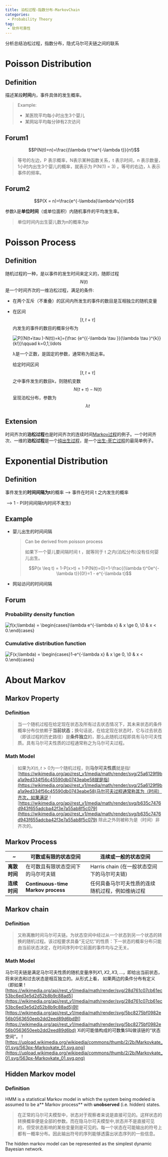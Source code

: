 ```yaml
---
title: 泊松过程-指数分布-MarkovChain
categories:
 - Probability Theory
tag:
 - 软件可靠性
---
```

分析总结泊松过程，指数分布，隐式马尔可夫链之间的联系

# Poisson Distribution

## Definition

描述某段**时间**内，事件具体的发生概率。

> Example: 
>
> - 某医院平均每小时出生3个婴儿
> - 某网站平均每分钟有2次访问

## Forum1

$$P(N(t)=n)=\frac{(\lambda t)^ne^{-\lambda t}}{n!}$$

> 等号的左边，P 表示概率，N表示某种函数关系，t 表示时间，n 表示数量，1小时内出生3个婴儿的概率，就表示为 P(N(1) = 3) 。等号的右边，λ 表示事件的频率。

## Forum2

$$P(X = n)=\frac{e^{-\lambda}\lambda^n}{n!}$$

参数λ是**单位时间**（或单位面积）内随机事件的平均发生率。

> 单位时间内出生婴儿数为n的概率为p



# Poisson Process

## Definition

随机过程的一种，是以事件的发生时间来定义的，随即过程$$N(t)$$是一个时间齐次的一维泊松过程，满足的条件:

* 在两个互斥（不重叠）的区间内所发生的事件的数目是互相独立的随机变量

* 在区间$$[t, t+\tau]$$内发生的事件的数目的概率分布为

  ![P[(N(t+\tau )-N(t))=k]={\frac  {e^{{-\lambda \tau }}(\lambda \tau )^{k}}{k!}}\qquad k=0,1,\ldots ](https://wikimedia.org/api/rest_v1/media/math/render/svg/2854eb9a06534aa6a1beb2b86d721eb86cbccd93)

  λ是一个正数，是固定的参数，通常称为抵达率。

  给定时间区间$$[t, t+\tau]$$之中事件发生的数目k，则随机变数$$N(t+\tau)-N(t)$$呈现泊松分布，参数为$$\lambda t$$

## Extension

时间齐次的**泊松过程**也是时间齐次的连续时间[Markov过程](https://zh.wikipedia.org/wiki/Markov%E9%81%8E%E7%A8%8B)的例子。一个时间齐次、一维的**泊松过程**是一个[纯出生过程](https://zh.wikipedia.org/w/index.php?title=%E7%B4%94%E5%87%BA%E7%94%9F%E9%81%8E%E7%A8%8B&action=edit&redlink=1)，是一个[出生-死亡过程](https://zh.wikipedia.org/wiki/%E5%87%BA%E7%94%9F-%E6%AD%BB%E4%BA%A1%E9%81%8E%E7%A8%8B)的最简单例子。

# Exponential Distribution

## Definition

事件发生的**时间间隔为t**的概率 —> 事件在时间 t 之内发生的概率 

​                                                         —> 1 - P(时间间隔t内时间不发生)

## Example

* 婴儿出生的时间间隔

  > Can be derived from poisson process
  >
  > 如果下一个婴儿要间隔时间 t ，就等同于 t 之内(泊松分布)没有任何婴儿出生。
  >
  > $$P(x \leq t) = 1-P(x>t) = 1-P(N(t)=0)=1-\frac{(\lambda t)^0e^{-\lambda t}}{0!}=1 - e^{-\lambda t}$$

* 网站访问的时间间隔

## Forum

### Probability density function

![ f(x;\lambda) = \begin{cases}\lambda e^{-\lambda x} & x \ge 0, \\0 & x < 0.\end{cases}](https://wikimedia.org/api/rest_v1/media/math/render/svg/a693ce9cd1fcd15b0732ff5c5b8040c359cc9332)

### Cumulative distribution function

![F(x;\lambda) = \begin{cases}1-e^{-\lambda x} & x \ge 0, \\0 & x < 0.\end{cases}](https://wikimedia.org/api/rest_v1/media/math/render/svg/0702eba425ed0588b4e39702e7eb5bf724e3a699)

# About Markov 
## Markov Property
### Definition
> 当一个随机过程在给定现在状态及所有过去状态情况下，其未来状态的条件概率分布仅依赖于**当前状态**；换句话说，在给定现在状态时，它与过去状态（即该过程的历史路径）是**条件独立**的，那么此随机过程即具有马尔可夫性质。具有马尔可夫性质的过程通常称之为马尔可夫过程。

### Math Model
> 如果为$X(t),t>0$为一个随机过程，则**马尔可夫性质**就是指![https://wikimedia.org/api/rest_v1/media/math/render/svg/25a6129f9ba1a9ed334f56c45590db0743eabe58就是指](https://wikimedia.org/api/rest_v1/media/math/render/svg/25a6129f9ba1a9ed334f56c45590db0743eabe58)马尔可夫过程通常称其为（时间）齐次，如果满足
![https://wikimedia.org/api/rest_v1/media/math/render/svg/b635c7476d943f655adcba42f3e7a55ab8f5c079](https://wikimedia.org/api/rest_v1/media/math/render/svg/b635c7476d943f655adcba42f3e7a55ab8f5c079) 除此之外则被称为是（时间）非齐次的。
## Markov Process
 ~ | **可数或有限的状态空间** | **连续或一般的状态空间**
---------|----------|---------
 **离散时间** |在可数且有限状态空间下的马尔可夫链| Harris chain (在一般状态空间下的马尔可夫链)
**连续时间** | **Continuous-time Markov process** | 任何具备马尔可夫性质的连续随机过程，例如维纳过程
## Markov chain
### Definition
> 又称离散时间马尔可夫链。为状态空间中经过从一个状态到另一个状态的转换的随机过程。该过程要求具备“无记忆”的性质：下一状态的概率分布只能由当前状态决定，在时间序列中它前面的事件均与之无关。
### Math Model
马尔可夫链是满足马尔可夫性质的随机变量序列$X1, X2, X3, ...$，即给出当前状态，将来状态和过去状态是相互独立的。从形式上看，
如果两边的条件分布有定义（即如果
![https://wikimedia.org/api/rest_v1/media/math/render/svg/28d761c07cb61ec53bc6ed3e5d2d52b8b9c88ad5](https://wikimedia.org/api/rest_v1/media/math/render/svg/28d761c07cb61ec53bc6ed3e5d2d52b8b9c88ad5)则![https://wikimedia.org/api/rest_v1/media/math/render/svg/5bc8275bf0982e56b0563650eeb2dd2eed89d6bd则](https://wikimedia.org/api/rest_v1/media/math/render/svg/5bc8275bf0982e56b0563650eeb2dd2eed89d6bd)
Xi的可能值构成的可数集S叫做该链的“状态空间”。 
![https://upload.wikimedia.org/wikipedia/commons/thumb/2/2b/Markovkate_01.svg/563px-Markovkate_01.svg.png](https://upload.wikimedia.org/wikipedia/commons/thumb/2/2b/Markovkate_01.svg/563px-Markovkate_01.svg.png)
## Hidden Markov model
### Definition
HMM is a statistical Markov model in which the system being modeled is assumed to be a** Markov process** with **unobserved** (i.e. hidden) states.
> 在正常的马尔可夫模型中，状态对于观察者来说是直接可见的。这样状态的转换概率便是全部的参数。而在隐马尔可夫模型中,状态并不是直接可见的，但受状态影响的某些变量则是可见的。每一个状态在可能输出的符号上都有一概率分布。因此输出符号的序列能够透露出状态序列的一些信息。

The hidden markov model can be represented as the simplest dynamic Bayesian network. 

